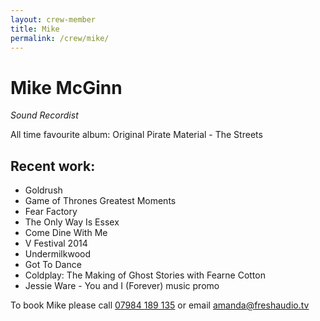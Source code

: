 ```yaml
---
layout: crew-member
title: Mike
permalink: /crew/mike/
---
```


# Mike McGinn
_Sound Recordist_

All time favourite album: Original Pirate Material - The Streets

## Recent work:
+ Goldrush
+ Game of Thrones Greatest Moments
+ Fear Factory
+ The Only Way Is Essex
+ Come Dine With Me
+ V Festival 2014
+ Undermilkwood
+ Got To Dance
+ Coldplay: The Making of Ghost Stories with Fearne Cotton
+ Jessie Ware - You and I (Forever) music promo

To book Mike please call [07984 189 135](tel:+447984189135) or email [amanda@freshaudio.tv](mailto:amanda@freshaudio.tv)